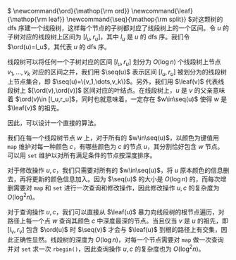 $
\newcommand{\ord}{\mathop{\rm ord}}
\newcommand{\leaf}{\mathop{\rm leaf}}
\newcommand{\seq}{\mathop{\rm split}}
$对这颗树的 dfs 序建一个线段树，这样每个节点的子树都对应了线段树上的一个区间。令 $u$ 的子树对应的线段树上区间为 $[l_u,r_u]$，其中 $l_u$ 是 $u$ 的 dfs 序。我们令 $\ord(u)=l_u$，其代表 $u$ 的 dfs 序。

线段树可以将任何一个子树对应的区间 $[l_u,r_u]$ 划分为 $O(\log n)$ 个线段树上节点 $v_1,\dots,v_k$ 对应的区间之并，我们用 $\seq(u)$ 表示区间 $[l_u,r_u]$ 被划分为的线段树上节点集合，即 $\seq(u)=\{v_1,\dots,v_k\}$。另外，我们用 $\leaf(v)$ 代表线段树上 $[\ord(v),\ord(v)]$ 区间对应的叶结点。在线段树上，$u$ 是 $v$ 的父亲意味着 $\ord(v)\in [l_u,r_u]$，同时也就意味着，一定存在 $w\in\seq(u)$ 使得 $w$ 是 $\leaf(v)$ 的祖先。

因此，可以设计一个直接的算法。

我们在每一个线段树节点 $w$ 上，对于所有的 $w\in\seq(u)$，以颜色为键值用 `map` 维护对每一种颜色 $c$，有哪些颜色为 $c$ 的节点 $u$，其分割恰好包含 $w$ 节点。可以用 `set` 维护以对所有满足条件的节点按深度排序。

对于修改操作 $u, c$，我们只需要对所有的 $w\in\seq(u)$，将 $u$ 原本颜色的信息删去，再将更新的颜色信息加入。因为 $\seq(u)$ 的大小是 $O(\log n)$ 的，而每次增删需要对 `map` 和 `set` 进行一次查询和修改操作，因此修改操作 $u,c$ 的复杂度为 $O(\log^2 n)$。

对于查询操作 $u, c$，我们可以直接从 $\leaf(u)$ 暴力向线段树的根节点遍历，对路径上每一个点 $w$ 查询其颜色 $c$ 中深度最深的节点。当且仅当 $v$ 是 $u$ 的祖先，即 $[l_v,r_v]$ 包含 $\ord(u)$ 时 $\seq(v)$ 才会与 $\leaf(u)$ 到根的路径上有交集，因此正确性显然。线段树的深度为 $O(\log n)$，对每一个节点需要对 `map` 做一次查询并对 `set` 求一次 `rbegin()`，因此查询操作 $u,c$ 的复杂度也为 $O(\log^2 n)$。
